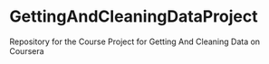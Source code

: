 # GettingAndCleaningDataProject
Repository for the Course Project for Getting And Cleaning Data on Coursera
